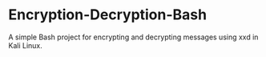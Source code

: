 # Encryption-Decryption-Bash
A simple Bash project for encrypting and decrypting messages using xxd in Kali Linux.

